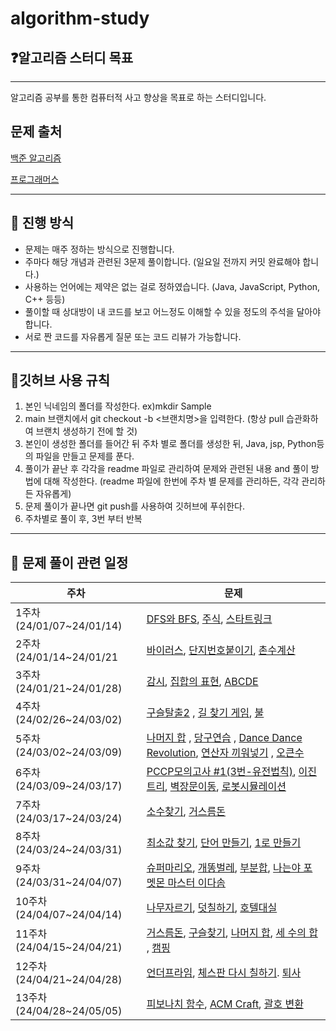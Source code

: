 # algorithm-study

## ❓알고리즘 스터디 목표
- - -
알고리즘 공부를 통한 컴퓨터적 사고 향상을 목표로 하는 스터디입니다.

## 문제 출처 
[백준 알고리즘](https://www.acmicpc.net/)

[프로그래머스](https://programmers.co.kr/)

- - -
## 🤔 진행 방식
- 문제는 매주 정하는 방식으로 진행합니다.
- 주마다 해당 개념과 관련된 3문제 풀이합니다. (일요일 전까지 커밋 완료해야 합니다.)
- 사용하는 언어에는 제약은 없는 걸로 정하였습니다. (Java, JavaScript, Python, C++ 등등)
- 풀이할 때 상대방이 내 코드를 보고 어느정도 이해할 수 있을 정도의 주석을 달아야 합니다. 
- 서로 짠 코드를 자유롭게 질문 또는 코드 리뷰가 가능합니다.
- - -

## 🙏깃허브 사용 규칙 
1. 본인 닉네임의 폴더를 작성한다. ex)mkdir Sample
2. main 브랜치에서 git checkout -b <브랜치명>을 입력한다. (항상 pull 습관화하여 브랜치 생성하기 전에 할 것) 
3. 본인이 생성한 폴더를 들어간 뒤 주차 별로 폴더를 생성한 뒤, Java, jsp, Python등의 파일을 만들고 문제를 푼다.  
4. 풀이가 끝난 후 각각을 readme 파일로 관리하여 문제와 관련된 내용 and 풀이 방법에 대해 작성한다. (readme 파일에 한번에 주차 별 문제를 관리하든, 각각 관리하든 자유롭게) 
5. 문제 풀이가 끝나면 git push를 사용하여 깃허브에 푸쉬한다. 
6. 주차별로 풀이 후, 3번 부터 반복
- - -

## 📆 문제 풀이 관련 일정 
| 주차                      | 문제                                                                                                                                                                                                                                                                                           |
|-------------------------|----------------------------------------------------------------------------------------------------------------------------------------------------------------------------------------------------------------------------------------------------------------------------------------------|
| 1주차(24/01/07~24/01/14)  | [DFS와 BFS](https://www.acmicpc.net/problem/1260), [주식](https://www.acmicpc.net/problem/11501), [스타트링크](https://www.acmicpc.net/problem/5014)                                                                                                                                                 |
| 2주차(24/01/14~24/01/21   | [바이러스](https://www.acmicpc.net/problem/2606), [단지번호붙이기](https://www.acmicpc.net/problem/2667), [촌수계산](https://www.acmicpc.net/problem/2644)                                                                                                                                                  |
| 3주차(24/01/21~24/01/28)  | [감시](https://www.acmicpc.net/problem/15683), [집합의 표현](https://www.acmicpc.net/problem/1717), [ABCDE](https://www.acmicpc.net/problem/13023)                                                                                                                                                  |
| 4주차(24/02/26~24/03/02)  | [구슬탈출2](https://www.acmicpc.net/problem/13460) , [길 찾기 게임](https://school.programmers.co.kr/learn/courses/30/lessons/42892?language=java), [불](https://school.programmers.co.kr/learn/courses/30/lessons/42892?language=java)                                                                |
| 5주차(24/03/02~24/03/09)  | [나머지 합](https://www.acmicpc.net/problem/10986) , [당구연습](https://school.programmers.co.kr/learn/courses/30/lessons/169198) , [Dance Dance Revolution](https://www.acmicpc.net/problem/2342), [연산자 끼워넣기](https://www.acmicpc.net/problem/14888) , [오큰수](https://www.acmicpc.net/problem/17298) |
| 6주차(24/03/09~24/03/17)  | [PCCP모의고사 #1(3번-유전법칙)](https://school.programmers.co.kr/learn/courses/15008/lessons/121685), [이진트리](https://www.acmicpc.net/problem/13325), [벽장문이동](https://www.acmicpc.net/problem/2666), [로봇시뮬레이션](https://www.acmicpc.net/problem/2174)                                                   |
| 7주차(24/03/17~24/03/24)  | [소수찾기](https://www.acmicpc.net/problem/1978), [거스름돈](https://www.acmicpc.net/problem/14916)                                                                                                                                                                                                  |
| 8주차(24/03/24~24/03/31)  | [최소값 찾기](https://www.acmicpc.net/problem/11003), [단어 만들기](https://www.acmicpc.net/problem/1148), [1로 만들기](https://www.acmicpc.net/problem/1463)                                                                                                                                              |
| 9주차(24/03/31~24/04/07)  | [슈퍼마리오](https://www.acmicpc.net/problem/2851), [개똥벌레](https://www.acmicpc.net/problem/3020), [부분합](https://www.acmicpc.net/problem/1806), [나는야 포멧몬 마스터 이다솜](https://www.acmicpc.net/problem/1620)                                                                                            |
| 10주차(24/04/07~24/04/14) | [나무자르기](https://www.acmicpc.net/problem/2805), [덧칠하기](https://school.programmers.co.kr/learn/courses/30/lessons/161989), [호텔대실](https://school.programmers.co.kr/learn/courses/30/lessons/155651)                                                                                            |
| 11주차(24/04/15~24/04/21) | [거스름돈](https://www.acmicpc.net/problem/5585), [구슬찾기](https://www.acmicpc.net/problem/2617), [나머지 합](https://www.acmicpc.net/problem/10986), [세 수의 합](https://www.acmicpc.net/problem/2295) , [캠핑](https://www.acmicpc.net/problem/4796)                                                      |
| 12주차(24/04/21~24/04/28) | [언더프라임](https://www.acmicpc.net/problem/1124), [체스판 다시 칠하기](https://www.acmicpc.net/problem/1018). [퇴사](https://www.acmicpc.net/problem/14501)                                                                                                                                               |
| 13주차(24/04/28~24/05/05) | [피보나치 함수](https://www.acmicpc.net/problem/1003), [ACM Craft](https://www.acmicpc.net/problem/1005), [괄호 변환](https://school.programmers.co.kr/learn/courses/30/lessons/60058)